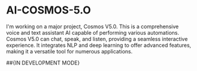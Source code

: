 # AI-COSMOS-5.O
I'm working on a major project, Cosmos V5.0. This is a comprehensive voice and text assistant AI capable of performing various automations. Cosmos V5.0 can chat, speak, and listen, providing a seamless interactive experience. It integrates NLP and deep learning to offer advanced features, making it a versatile tool for numerous applications.

##{IN DEVELOPMENT MODE}
